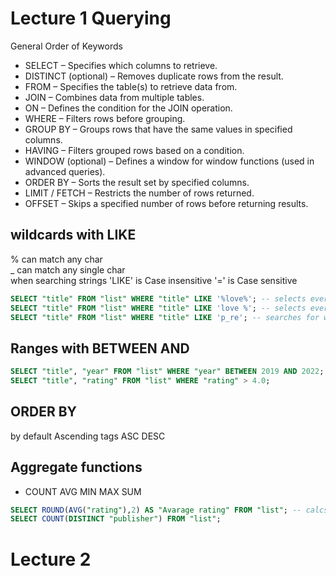 # Lecture 1 Querying
General Order of Keywords <br>
* SELECT – Specifies which columns to retrieve.
* DISTINCT (optional) – Removes duplicate rows from the result.
* FROM – Specifies the table(s) to retrieve data from.
* JOIN – Combines data from multiple tables.
* ON – Defines the condition for the JOIN operation.
* WHERE – Filters rows before grouping.
* GROUP BY – Groups rows that have the same values in specified columns.
* HAVING – Filters grouped rows based on a condition.
* WINDOW (optional) – Defines a window for window functions (used in advanced queries).
* ORDER BY – Sorts the result set by specified columns.
* LIMIT / FETCH – Restricts the number of rows returned.
* OFFSET – Skips a specified number of rows before returning results.

## wildcards with LIKE
% can match any char <br>
_ can match any single char <br>
when searching strings 'LIKE' is Case insensitive '=' is Case sensitive <br>
```sql
SELECT "title" FROM "list" WHERE "title" LIKE '%love%'; -- selects everything that has love in it 
SELECT "title" FROM "list" WHERE "title" LIKE 'love %'; -- selects everything that starts with love
SELECT "title" FROM "list" WHERE "title" LIKE 'p_re'; -- searches for words that start with p have one more letter than re, usefull if spelling is unclear can be used several times in row like p___
```
## Ranges with BETWEEN AND
```sql
SELECT "title", "year" FROM "list" WHERE "year" BETWEEN 2019 AND 2022; -- selects titles from the years 2019 to 2022
SELECT "title", "rating" FROM "list" WHERE "rating" > 4.0; 
```
## ORDER BY
by default Ascending tags ASC DESC <br>
## Aggregate functions
* COUNT AVG MIN MAX SUM
```sql
SELECT ROUND(AVG("rating"),2) AS "Avarage rating" FROM "list"; -- calcs the average rating and rounds it to two decimal points and names the column "Avarage rating"
SELECT COUNT(DISTINCT "publisher") FROM "list";
```
# Lecture 2
